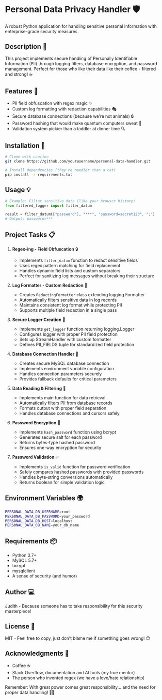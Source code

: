 # Personal Data Privacy Handler 🛡️

A robust Python application for handling sensitive personal information with enterprise-grade security measures.

## Description 📝

This project implements secure handling of Personally Identifiable Information (PII) through logging filters, database encryption, and password management. Perfect for those who like their data like their coffee - filtered and strong! ☕

## Features 🌟

- PII field obfuscation with regex magic ✨
- Custom log formatting with redaction capabilities 🎭
- Secure database connections (because we're not animals) 🔒
- Password hashing that would make quantum computers sweat 💪
- Validation system pickier than a toddler at dinner time 🔍

## Installation 🚀

```bash
# Clone with caution
git clone https://github.com/yourusername/personal-data-handler.git

# Install dependencies (they're needier than a cat)
pip install -r requirements.txt
```

## Usage 💡

```python
# Example: Filter sensitive data (like your browser history)
from filtered_logger import filter_datum

result = filter_datum(["password"], "***", "password=secret123", ";")
# Output: password=***
```


## Project Tasks 📋

1. **Regex-ing - Field Obfuscation** 🔒
   - Implements `filter_datum` function to redact sensitive fields
   - Uses regex pattern matching for field replacement
   - Handles dynamic field lists and custom separators
   - Perfect for sanitizing log messages without breaking their structure

2. **Log Formatter - Custom Redaction** 📝
   - Creates `RedactingFormatter` class extending logging.Formatter
   - Automatically filters sensitive data in log records
   - Maintains consistent log format while protecting PII
   - Supports multiple field redaction in a single pass

3. **Secure Logger Creation** 🎯
   - Implements `get_logger` function returning logging.Logger
   - Configures logger with proper PII field protection
   - Sets up StreamHandler with custom formatter
   - Defines PII_FIELDS tuple for standardized field protection

4. **Database Connection Handler** 🔌
   - Creates secure MySQL database connection
   - Implements environment variable configuration
   - Handles connection parameters securely
   - Provides fallback defaults for critical parameters

5. **Data Reading & Filtering** 👀
   - Implements main function for data retrieval
   - Automatically filters PII from database records
   - Formats output with proper field separation
   - Handles database connections and cursors safely

6. **Password Encryption** 🔐
   - Implements `hash_password` function using bcrypt
   - Generates secure salt for each password
   - Returns bytes-type hashed password
   - Ensures one-way encryption for security

7. **Password Validation** ✅
   - Implements `is_valid` function for password verification
   - Safely compares hashed passwords with provided passwords
   - Handles byte-string conversions automatically
   - Returns boolean for simple validation logic

## Environment Variables 🌍

```bash
PERSONAL_DATA_DB_USERNAME=root
PERSONAL_DATA_DB_PASSWORD=your_password
PERSONAL_DATA_DB_HOST=localhost
PERSONAL_DATA_DB_NAME=your_db_name
```

## Requirements 📦

- Python 3.7+
- MySQL 5.7+
- bcrypt
- mysqlclient
- A sense of security (and humor)

## Author ‍💻
Judith  - Because someone has to take responsibility for this security masterpiece!

## License 📜

MIT - Feel free to copy, just don't blame me if something goes wrong! 😉

## Acknowledgments 🙏

- Coffee ☕
- Stack Overflow, documentation and AI tools  (my true mentor)
- The person who invented regex (we have a love/hate relationship)

Remember: With great power comes great responsibility... and the need for proper data handling! 🦸‍♂️
